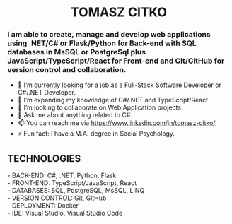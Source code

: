 <h1 align="center"> TOMASZ CITKO </h1>
<h3> I am able to create, manage and develop web applications using .NET/C# or Flask/Python for Back-end with SQL databases in MsSQL or PostgreSql plus JavaScript/TypeScript/React for Front-end and Git/GitHub for version control and collaboration.<br/></h3>

- 🔭 I’m currently looking for a job as a Full-Stack Software Developer or C#/.NET Developer.<br/>
- 🌱 I’m expanding my knowledge of C#/.NET and TypeScript/React.<br/>
- 👯 I’m looking to collaborate on Web Application projects.<br/>
- 💬 Ask me about anything related to C#.<br/>
- 📫 You can reach me via https://www.linkedin.com/in/tomasz-citko/<br/>
- ⚡ Fun fact: I have a M.A. degree in Social Psychology.<br/>

<h2>TECHNOLOGIES</h2>
- BACK-END: C#, .NET, Python, Flask<br/>
- FRONT-END: TypeScript/JavaScript, React<br/>
- DATABASES: SQL, PostgreSQL, MsSQL, LINQ<br/>
- VERSION CONTROL: Git, GitHub<br/>
- DEPLOYMENT: Docker<br/>
- IDE: Visual Studio, Visual Studio Code<br/>
